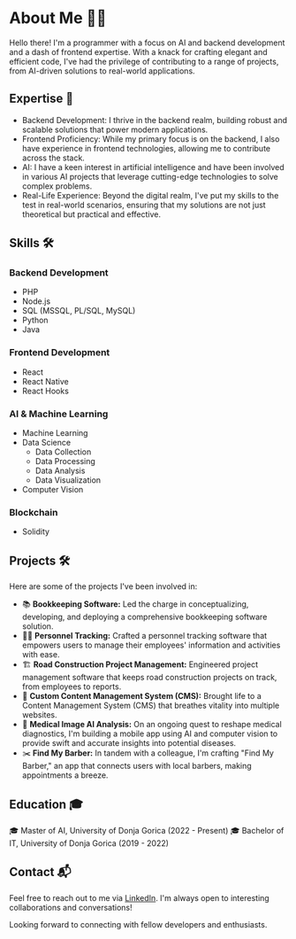# About Me 👨‍💻

Hello there! I'm a programmer with a focus on AI and backend development and a dash of frontend expertise. With a knack for crafting elegant and efficient code, I've had the privilege of contributing to a range of projects, from AI-driven solutions to real-world applications.

## Expertise 🚀

- Backend Development: I thrive in the backend realm, building robust and scalable solutions that power modern applications.
- Frontend Proficiency: While my primary focus is on the backend, I also have experience in frontend technologies, allowing me to contribute across the stack.
- AI: I have a keen interest in artificial intelligence and have been involved in various AI projects that leverage cutting-edge technologies to solve complex problems.
- Real-Life Experience: Beyond the digital realm, I've put my skills to the test in real-world scenarios, ensuring that my solutions are not just theoretical but practical and effective.


## Skills 🛠️

### Backend Development
- PHP
- Node.js
- SQL (MSSQL, PL/SQL, MySQL)
- Python
- Java

### Frontend Development
- React
- React Native
- React Hooks

### AI & Machine Learning
- Machine Learning
- Data Science
  - Data Collection
  - Data Processing
  - Data Analysis
  - Data Visualization
- Computer Vision

### Blockchain
- Solidity


## Projects 🛠️

Here are some of the projects I've been involved in:

- 📚 **Bookkeeping Software:** Led the charge in conceptualizing, developing, and deploying a comprehensive bookkeeping software solution.
- 🕵️‍♂️ **Personnel Tracking:** Crafted a personnel tracking software that empowers users to manage their employees' information and activities with ease.
- 🏗️ **Road Construction Project Management:** Engineered project management software that keeps road construction projects on track, from employees to reports.
- 📝 **Custom Content Management System (CMS):** Brought life to a Content Management System (CMS) that breathes vitality into multiple websites.
- 🏥 **Medical Image AI Analysis:** On an ongoing quest to reshape medical diagnostics, I'm building a mobile app using AI and computer vision to provide swift and accurate insights into potential diseases.
- ✂️ **Find My Barber:** In tandem with a colleague, I'm crafting "Find My Barber," an app that connects users with local barbers, making appointments a breeze.

## Education 🎓
🎓 Master of AI, University of Donja Gorica (2022 - Present)
🎓 Bachelor of IT, University of Donja Gorica (2019 - 2022)

## Contact 📬

Feel free to reach out to me via [LinkedIn](https://www.linkedin.com/in/lukajeremi%C4%87/). I'm always open to interesting collaborations and conversations!

Looking forward to connecting with fellow developers and enthusiasts.


<!--
**lukajeremic21/lukajeremic21** is a ✨ _special_ ✨ repository because its `README.md` (this file) appears on your GitHub profile.

Here are some ideas to get you started:

- 🔭 I’m currently working on ...
- 🌱 I’m currently learning ...
- 👯 I’m looking to collaborate on ...
- 🤔 I’m looking for help with ...
- 💬 Ask me about ...
- 📫 How to reach me: ...
- 😄 Pronouns: ...
- ⚡ Fun fact: ...
-->
